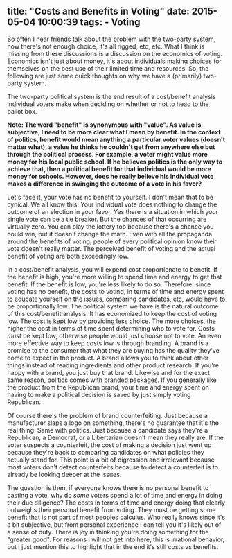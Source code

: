 title: "Costs and Benefits in Voting"
date: 2015-05-04 10:00:39
tags:
    - Voting
---

So often I hear friends talk about the problem with the two-party system, how there's not enough choice, it's all rigged, etc, etc. What I think is missing from these discussions is a discussion on the economics of voting. Economics isn't just about money, it's about individuals making choices for themselves on the best use of their limited time and resources. So, the following are just some quick thoughts on why we have a (primarily) two-party system.

The two-party political system is the end result of a cost/benefit analysis individual voters make when deciding on whether or not to head to the ballot box.

**Note: The word "benefit" is synonymous with "value". As value is subjective, I need to be more clear what I mean by benefit. In the context of politics, benefit would mean anything a particular voter values (doesn't matter what), a value he thinks he couldn't get from anywhere else but through the political process. For example, a voter might value more money for his local public school. If he believes politics is the only way to achieve that, then a political benefit for that individual would be more money for schools. However, does he really believe his individual vote makes a difference in swinging the outcome of a vote in his favor?**

Let's face it, your vote has no benefit to yourself. I don't mean that to be cynical. We all know this. Your individual vote does nothing to change the outcome of an election in your favor. Yes there is a situation in which your single vote can be a tie breaker. But the chances of that occurring are virtually zero. You can play the lottery too because there's a chance you could win, but it doesn't change the math. Even with all the propaganda around the benefits of voting, people of every political opinion know their vote doesn't really matter. The perceived benefit of voting and the actual benefit of voting are both exceedingly low.

In a cost/benefit analysis, you will expend cost proportionate to benefit. If the benefit is high, you're more willing to spend time and energy to get that benefit. If the benefit is low, you're less likely to do so. Therefore, since voting has no benefit, the costs to voting, in terms of time and energy spent to educate yourself on the issues, comparing candidates, etc, would have to be proportionally low. The political system we have is the natural outcome of this cost/benefit analysis. It has economized to keep the cost of voting low. The cost is kept low by providing less choice. The more choices, the higher the cost in terms of time spent determining who to vote for. Costs *must* be kept low, otherwise people would just choose not to vote. An even more effective way to keep costs low is through branding. A brand is a promise to the consumer that what they are buying has the quality they've come to expect in the product. A brand allows you to think about other things instead of reading ingredients and other product research. If you're happy with a brand, you just buy that brand. Likewise and for the exact same reason, politics comes with branded packages. If you generally like the product from the Republican brand, your time and energy spent on having to make a political decision is saved by just simply voting Republican.

Of course there's the problem of brand counterfeiting. Just because a manufacturer slaps a logo on something, there's no guarantee that it's the real thing. Same with politics. Just because a candidate says they're a Republican, a Democrat, or a Libertarian doesn't mean they really are. If the voter suspects a counterfeit, the cost of making a decision just went up because they're back to comparing candidates on what policies they actually stand for. This point is a bit of digression and irrelevant because most voters don't detect counterfeits because to detect a counterfeit is to already be looking deeper at the issues.

The question is then, if everyone knows there is no personal benefit to casting a vote, why do *some* voters spend a lot of time and energy in doing their due diligence? The costs in terms of time and energy doing that clearly outweighs their personal benefit from voting. They must be getting some benefit that is not part of most peoples calculus. Who really knows since it's a bit subjective, but from personal experience I can tell you it's likely out of a sense of duty. There is joy in thinking you're doing something for the "greater good". For reasons I will not get into here, this is irrational behavior, but I just mention this to highlight that in the end it's still costs vs benefits.
